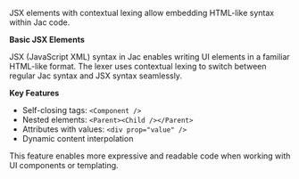 JSX elements with contextual lexing allow embedding HTML-like syntax within Jac code.

**Basic JSX Elements**

JSX (JavaScript XML) syntax in Jac enables writing UI elements in a familiar HTML-like format. The lexer uses contextual lexing to switch between regular Jac syntax and JSX syntax seamlessly.

**Key Features**

- Self-closing tags: `<Component />`
- Nested elements: `<Parent><Child /></Parent>`
- Attributes with values: `<div prop="value" />`
- Dynamic content interpolation

This feature enables more expressive and readable code when working with UI components or templating.
